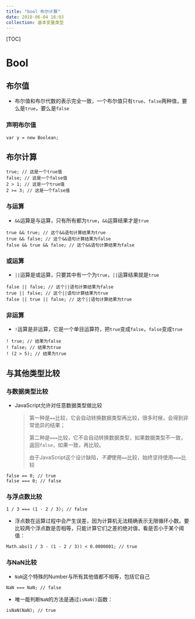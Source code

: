 ```yaml
---
title: "bool 布尔计算"
date: 2018-06-04 16:03
collection: 基本变量类型
---
```


[TOC]

# Bool





## 布尔值

* 布尔值和布尔代数的表示完全一致，一个布尔值只有`true`、`false`两种值，要么是`true`，要么是`false`



### 声明布尔值

```
var y = new Boolean;
```



## 布尔计算

```
true; // 这是一个true值
false; // 这是一个false值
2 > 1; // 这是一个true值
2 >= 3; // 这是一个false值
```



### 与运算

* `&&`运算是与运算，只有所有都为`true`，`&&`运算结果才是`true`

```
true && true; // 这个&&语句计算结果为true
true && false; // 这个&&语句计算结果为false
false && true && false; // 这个&&语句计算结果为false
```



### 或运算

* `||`运算是或运算，只要其中有一个为`true`，`||`运算结果就是`true`

```
false || false; // 这个||语句计算结果为false
true || false; // 这个||语句计算结果为true
false || true || false; // 这个||语句计算结果为true
```



### 非运算

* `!`运算是非运算，它是一个单目运算符，把`true`变成`false`，`false`变成`true`

```
! true; // 结果为false
! false; // 结果为true
! (2 > 5); // 结果为true
```



## 与其他类型比较

### 与数据类型比较

* JavaScript允许对任意数据类型做比较

  > 第一种是`==`比较，它会自动转换数据类型再比较，很多时候，会得到非常诡异的结果；
  >
  > 第二种是`===`比较，它不会自动转换数据类型，如果数据类型不一致，返回`false`，如果一致，再比较。
  >
  > 由于JavaScript这个设计缺陷，*不要*使用`==`比较，始终坚持使用`===`比较

```
false == 0; // true
false === 0; // false
```



### 与浮点数比较

```
1 / 3 === (1 - 2 / 3); // false
```

* 浮点数在运算过程中会产生误差，因为计算机无法精确表示无限循环小数。要比较两个浮点数是否相等，只能计算它们之差的绝对值，看是否小于某个阈值：

```
Math.abs(1 / 3 - (1 - 2 / 3)) < 0.0000001; // true
```



### 与NaN比较

* `NaN`这个特殊的Number与所有其他值都不相等，包括它自己

```
NaN === NaN; // false
```

* 唯一能判断`NaN`的方法是通过`isNaN()`函数：

```
isNaN(NaN); // true
```



